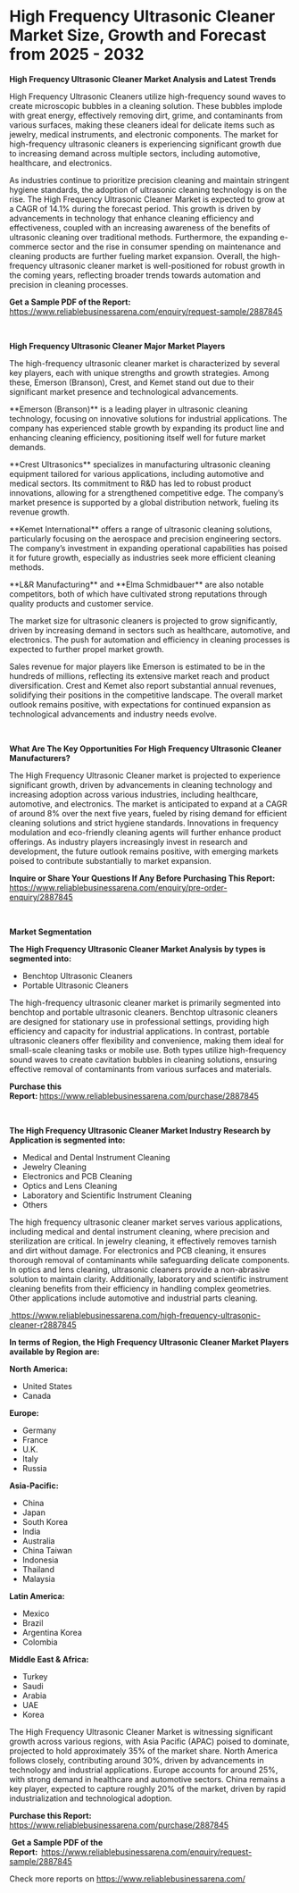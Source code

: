 <p><h1>High Frequency Ultrasonic Cleaner Market Size, Growth and Forecast from 2025 - 2032</h1></p><p><strong>High Frequency Ultrasonic Cleaner Market Analysis and Latest Trends</strong></p>
<p><p>High Frequency Ultrasonic Cleaners utilize high-frequency sound waves to create microscopic bubbles in a cleaning solution. These bubbles implode with great energy, effectively removing dirt, grime, and contaminants from various surfaces, making these cleaners ideal for delicate items such as jewelry, medical instruments, and electronic components. The market for high-frequency ultrasonic cleaners is experiencing significant growth due to increasing demand across multiple sectors, including automotive, healthcare, and electronics.</p><p>As industries continue to prioritize precision cleaning and maintain stringent hygiene standards, the adoption of ultrasonic cleaning technology is on the rise. The High Frequency Ultrasonic Cleaner Market is expected to grow at a CAGR of 14.1% during the forecast period. This growth is driven by advancements in technology that enhance cleaning efficiency and effectiveness, coupled with an increasing awareness of the benefits of ultrasonic cleaning over traditional methods. Furthermore, the expanding e-commerce sector and the rise in consumer spending on maintenance and cleaning products are further fueling market expansion. Overall, the high-frequency ultrasonic cleaner market is well-positioned for robust growth in the coming years, reflecting broader trends towards automation and precision in cleaning processes.</p></p>
<p><strong>Get a Sample PDF of the Report:&nbsp;</strong> <a href="https://www.reliablebusinessarena.com/enquiry/request-sample/2887845?utm_campaign=3041&utm_medium=2&utm_source=Github&utm_content=ia&utm_term=14032025&utm_id=high-frequency-ultrasonic-cleaner">https://www.reliablebusinessarena.com/enquiry/request-sample/2887845</a></p>
<p>&nbsp;</p>
<p><strong>High Frequency Ultrasonic Cleaner Major Market Players</strong></p>
<p><p>The high-frequency ultrasonic cleaner market is characterized by several key players, each with unique strengths and growth strategies. Among these, Emerson (Branson), Crest, and Kemet stand out due to their significant market presence and technological advancements.</p><p>**Emerson (Branson)** is a leading player in ultrasonic cleaning technology, focusing on innovative solutions for industrial applications. The company has experienced stable growth by expanding its product line and enhancing cleaning efficiency, positioning itself well for future market demands. </p><p>**Crest Ultrasonics** specializes in manufacturing ultrasonic cleaning equipment tailored for various applications, including automotive and medical sectors. Its commitment to R&D has led to robust product innovations, allowing for a strengthened competitive edge. The company’s market presence is supported by a global distribution network, fueling its revenue growth.</p><p>**Kemet International** offers a range of ultrasonic cleaning solutions, particularly focusing on the aerospace and precision engineering sectors. The company’s investment in expanding operational capabilities has poised it for future growth, especially as industries seek more efficient cleaning methods. </p><p>**L&R Manufacturing** and **Elma Schmidbauer** are also notable competitors, both of which have cultivated strong reputations through quality products and customer service. </p><p>The market size for ultrasonic cleaners is projected to grow significantly, driven by increasing demand in sectors such as healthcare, automotive, and electronics. The push for automation and efficiency in cleaning processes is expected to further propel market growth.</p><p>Sales revenue for major players like Emerson is estimated to be in the hundreds of millions, reflecting its extensive market reach and product diversification. Crest and Kemet also report substantial annual revenues, solidifying their positions in the competitive landscape. The overall market outlook remains positive, with expectations for continued expansion as technological advancements and industry needs evolve.</p></p>
<p>&nbsp;</p>
<p><strong>What Are The Key Opportunities For High Frequency Ultrasonic Cleaner Manufacturers?</strong></p>
<p><p>The High Frequency Ultrasonic Cleaner market is projected to experience significant growth, driven by advancements in cleaning technology and increasing adoption across various industries, including healthcare, automotive, and electronics. The market is anticipated to expand at a CAGR of around 8% over the next five years, fueled by rising demand for efficient cleaning solutions and strict hygiene standards. Innovations in frequency modulation and eco-friendly cleaning agents will further enhance product offerings. As industry players increasingly invest in research and development, the future outlook remains positive, with emerging markets poised to contribute substantially to market expansion.</p></p>
<p><strong>Inquire or Share Your Questions If Any Before Purchasing This Report:</strong> <a href="https://www.reliablebusinessarena.com/enquiry/pre-order-enquiry/2887845?utm_campaign=3041&utm_medium=2&utm_source=Github&utm_content=ia&utm_term=14032025&utm_id=high-frequency-ultrasonic-cleaner">https://www.reliablebusinessarena.com/enquiry/pre-order-enquiry/2887845</a></p>
<p>&nbsp;</p>
<p><strong>Market Segmentation</strong></p>
<p><strong>The High Frequency Ultrasonic Cleaner Market Analysis by types is segmented into:</strong></p>
<p><ul><li>Benchtop Ultrasonic Cleaners</li><li>Portable Ultrasonic Cleaners</li></ul></p>
<p><p>The high-frequency ultrasonic cleaner market is primarily segmented into benchtop and portable ultrasonic cleaners. Benchtop ultrasonic cleaners are designed for stationary use in professional settings, providing high efficiency and capacity for industrial applications. In contrast, portable ultrasonic cleaners offer flexibility and convenience, making them ideal for small-scale cleaning tasks or mobile use. Both types utilize high-frequency sound waves to create cavitation bubbles in cleaning solutions, ensuring effective removal of contaminants from various surfaces and materials.</p></p>
<p><strong>Purchase this Report:&nbsp;</strong><a href="https://www.reliablebusinessarena.com/purchase/2887845?utm_campaign=3041&utm_medium=2&utm_source=Github&utm_content=ia&utm_term=14032025&utm_id=high-frequency-ultrasonic-cleaner">https://www.reliablebusinessarena.com/purchase/2887845</a></p>
<p>&nbsp;</p>
<p><strong>The High Frequency Ultrasonic Cleaner Market Industry Research by Application is segmented into:</strong></p>
<p><ul><li>Medical and Dental Instrument Cleaning</li><li>Jewelry Cleaning</li><li>Electronics and PCB Cleaning</li><li>Optics and Lens Cleaning</li><li>Laboratory and Scientific Instrument Cleaning</li><li>Others</li></ul></p>
<p><p>The high frequency ultrasonic cleaner market serves various applications, including medical and dental instrument cleaning, where precision and sterilization are critical. In jewelry cleaning, it effectively removes tarnish and dirt without damage. For electronics and PCB cleaning, it ensures thorough removal of contaminants while safeguarding delicate components. In optics and lens cleaning, ultrasonic cleaners provide a non-abrasive solution to maintain clarity. Additionally, laboratory and scientific instrument cleaning benefits from their efficiency in handling complex geometries. Other applications include automotive and industrial parts cleaning.</p></p>
<p><a href="https://www.reliablebusinessarena.com/high-frequency-ultrasonic-cleaner-r2887845?utm_campaign=3041&utm_medium=2&utm_source=Github&utm_content=ia&utm_term=14032025&utm_id=high-frequency-ultrasonic-cleaner">&nbsp;https://www.reliablebusinessarena.com/high-frequency-ultrasonic-cleaner-r2887845</a></p>
<p><strong>In terms of Region, the High Frequency Ultrasonic Cleaner Market Players available by Region are:</strong></p>
<p>
    <p> <strong> North America: </strong>
        <ul>
            <li>United States</li>
            <li>Canada</li>
        </ul>
        </p> 
    <p> <strong> Europe: </strong>
        <ul>
            <li>Germany</li>
            <li>France</li>
            <li>U.K.</li>
            <li>Italy</li>
            <li>Russia</li>
        </ul>
        </p> 
    <p> <strong> Asia-Pacific: </strong>
        <ul>
            <li>China</li>
            <li>Japan</li>
            <li>South Korea</li>
            <li>India</li>
            <li>Australia</li>
            <li>China Taiwan</li>
            <li>Indonesia</li>
            <li>Thailand</li>
            <li>Malaysia</li>
        </ul>
        </p> 
    <p> <strong> Latin America: </strong>
        <ul>
            <li>Mexico</li>
            <li>Brazil</li>
            <li>Argentina Korea</li>
            <li>Colombia</li>
        </ul>
        </p> 
    <p> <strong> Middle East & Africa: </strong>
        <ul>
            <li>Turkey</li>
            <li>Saudi</li>
            <li>Arabia</li>
            <li>UAE</li>
            <li>Korea</li>
        </ul>
    </p>
    </p>
<p><p>The High Frequency Ultrasonic Cleaner Market is witnessing significant growth across various regions, with Asia Pacific (APAC) poised to dominate, projected to hold approximately 35% of the market share. North America follows closely, contributing around 30%, driven by advancements in technology and industrial applications. Europe accounts for around 25%, with strong demand in healthcare and automotive sectors. China remains a key player, expected to capture roughly 20% of the market, driven by rapid industrialization and technological adoption.</p></p>
<p><strong>Purchase this Report: </strong><a href="https://www.reliablebusinessarena.com/purchase/2887845?utm_campaign=3041&utm_medium=2&utm_source=Github&utm_content=ia&utm_term=14032025&utm_id=high-frequency-ultrasonic-cleaner">https://www.reliablebusinessarena.com/purchase/2887845</a></p>
<p>&nbsp;<strong>Get a Sample PDF of the Report:&nbsp;&nbsp;</strong><a href="https://www.reliablebusinessarena.com/enquiry/request-sample/2887845?utm_campaign=3041&utm_medium=2&utm_source=Github&utm_content=ia&utm_term=14032025&utm_id=high-frequency-ultrasonic-cleaner">https://www.reliablebusinessarena.com/enquiry/request-sample/2887845</a></p>
<p><strong></strong></p>
<p>Check more reports on <a href="https://www.reliablebusinessarena.com/?utm_campaign=3041&utm_medium=2&utm_source=Github&utm_content=ia&utm_term=14032025&utm_id=high-frequency-ultrasonic-cleaner">https://www.reliablebusinessarena.com/</a></p>
